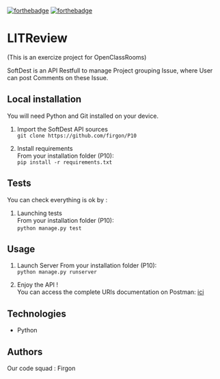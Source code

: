 [![forthebadge](https://forthebadge.com/images/badges/cc-0.svg)](https://forthebadge.com) [![forthebadge](https://forthebadge.com/images/badges/made-with-python.svg)](https://forthebadge.com)
# LITReview

(This is an exercize project for OpenClassRooms)

SoftDest is an API Restfull to manage Project grouping Issue, where User can post Comments on these Issue.

## Local installation
You will need Python and Git installed on your device.
1. Import the SoftDest API sources  
`git clone https://github.com/firgon/P10`


2. Install requirements  
From your installation folder (P10):   
`pip install -r requirements.txt`

## Tests
You can check everything is ok by :
1. Launching tests  
From your installation folder (P10):  
`python manage.py test`


## Usage
1. Launch Server
From your installation folder (P10):  
`python manage.py runserver`
   

2. Enjoy the API !   
You can access the complete URIs documentation on Postman: 
[ici](https://documenter.getpostman.com/view/21659102/2s8YY9wScu)


## Technologies
- Python

## Authors

Our code squad : Firgon